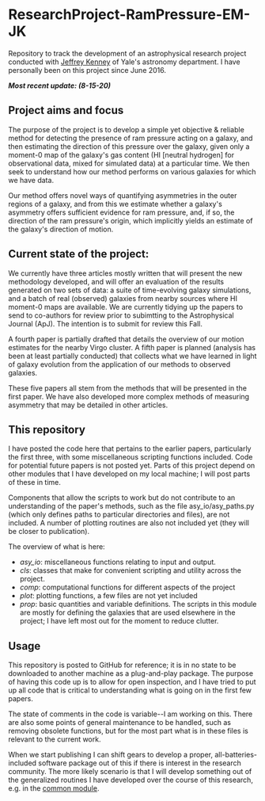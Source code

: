 # ResearchProject-RamPressure-EM-JK
Repository to track the development of an astrophysical research project conducted with [Jeffrey Kenney](http://www.astro.yale.edu/kenney/pages/index.html) of Yale's astronomy department. I have personally been on this project since June 2016.

__*Most recent update: (8-15-20)*__

## Project aims and focus
The purpose of the project is to develop a simple yet objective & reliable method for detecting the presence of ram pressure acting on a galaxy, and then estimating the direction of this pressure over the galaxy, given only a moment-0 map of the galaxy's gas content (HI [neutral hydrogen] for observational data, mixed for simulated data) at a particular time. We then seek to understand how our method performs on various galaxies for which we have data.

Our method offers novel ways of quantifying asymmetries in the outer regions of a galaxy, and from this we estimate whether a galaxy's asymmetry offers sufficient evidence for ram pressure, and, if so, the direction of the ram pressure's origin, which implicitly yields an estimate of the galaxy's direction of motion.

## Current state of the project:
We currently have three articles mostly written that will present the new methodology developed, and will offer an evaluation of the results generated on two sets of data: a suite of time-evolving galaxy simulations, and a batch of real (observed) galaxies from nearby sources where HI moment-0 maps are available. We are currently tidying up the papers to send to co-authors for review prior to subimtting to the Astrophysical Journal (ApJ). The intention is to submit for review this Fall.

A fourth paper is partially drafted that details the overview of our motion estimates for the nearby Virgo cluster. A fifth paper is planned (analysis has been at least partially conducted) that collects what we have learned in light of galaxy evolution from the application of our methods to observed galaxies.

These five papers all stem from the methods that will be presented in the first paper. We have also developed more complex methods of measuring asymmetry that may be detailed in other articles.

## This repository
I have posted the code here that pertains to the earlier papers, particularly the first three, with some miscellaneous scripting functions included. Code for potential future papers is not posted yet. Parts of this project depend on other modules that I have developed on my local machine; I will post parts of these in time.

Components that allow the scripts to work but do not contribute to an understanding of the paper's methods, such as the file asy_io/asy_paths.py (which only defines paths to particular directories and files), are not included. A number of plotting routines are also not included yet (they will be closer to publication).

The overview of what is here:
* *asy_io*: miscellaneous functions relating to input and output.
* *cls*: classes that make for convenient scripting and utility across the project.
* *comp*: computational functions for different aspects of the project
* *plot*: plotting functions, a few files are not yet included
* *prop*: basic quantities and variable definitions. The scripts in this module are mostly for defining the galaxies that are used elsewhere in the project; I have left most out for the moment to reduce clutter.

## Usage
This repository is posted to GitHub for reference; it is in no state to be downloaded to another machine as a plug-and-play package. The purpose of having this code up is to allow for open inspection, and I have tried to put up all code that is critical to understanding what is going on in the first few papers.

The state of comments in the code is variable--I am working on this. There are also some points of general maintenance to be handled, such as removing obsolete functions, but for the most part what is in these files is relevant to the current work.

When we start publishing I can shift gears to develop a proper, all-batteries-included software package out of this if there is interest in the research community. The more likely scenario is that I will develop something out of the generalized routines I have developed over the course of this research, e.g. in the [common module](https://github.com/Eli-mas/common).
